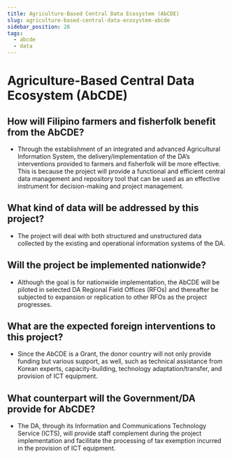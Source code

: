 ```yaml
---
title: Agriculture-Based Central Data Ecosystem (AbCDE)
slug: agriculture-based-central-data-ecosystem-abcde
sidebar_position: 28
tags:
  - abcde
  - data
---
```


# Agriculture-Based Central Data Ecosystem (AbCDE) 

## How will Filipino farmers and fisherfolk benefit from the AbCDE?

- Through the establishment of an integrated and advanced Agricultural Information System, the delivery/implementation of the DA’s interventions provided to farmers and fisherfolk will be more effective.  This is because the project will provide a functional and efficient central data management and repository tool that can be used as an effective instrument for decision-making and project management.

## What kind of data will be addressed by this project?

- The project will deal with both structured and unstructured data collected by the existing and operational information systems of the DA.

## Will the project be implemented nationwide?

- Although the goal is for nationwide implementation, the AbCDE will be piloted in selected DA Regional Field Offices (RFOs) and thereafter be subjected to expansion or replication to other RFOs as the project progresses.

## What are the expected foreign interventions to this project?

- Since the AbCDE is a Grant, the donor country will not only provide funding but various support, as well, such as technical assistance from Korean experts, capacity-building, technology adaptation/transfer, and provision of ICT equipment.

## What counterpart will the Government/DA provide for AbCDE?

- The DA, through its Information and Communications Technology Service (ICTS), will provide staff complement during the project implementation and facilitate the processing of tax exemption incurred in the provision of ICT equipment.
